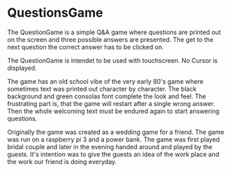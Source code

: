 # QuestionsGame

The QuestionGame is a simple Q&A game where questions are printed out on the screen and three possible answers are presented. The get to the next question the correct answer has to be clicked on.

The QuestionGame is intendet to be used with touchscreen. No Cursor is displayed.

The game has an old school vibe of the very early 80's game where sometimes text was printed out character by character. The black background and green consolas font complete the look and feel. The frustrating part is, that the game will restart after a single wrong answer. Then the whole welcoming text must be endured again to start answering questions.

Originally the game was created as a wedding game for a friend. The game was run on a raspberry pi 3 and a power bank. The game was first played bridal couple and later in the evening handed around and played by the guests. It's intention was to give the guests an idea of the work place and the work our friend is doing everyday.
